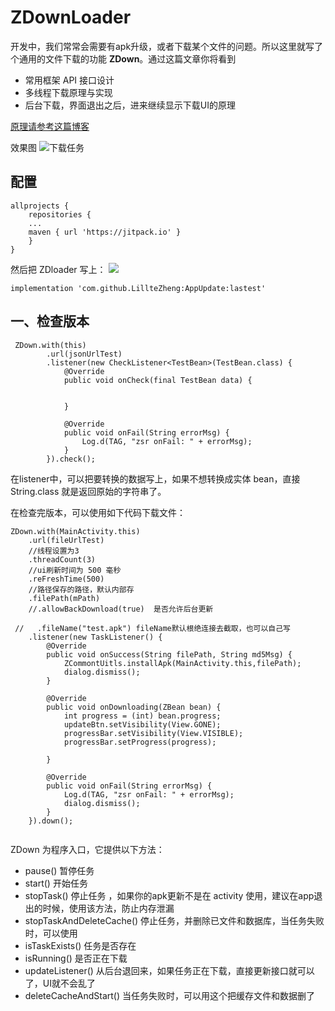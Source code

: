 # ZDownLoader

开发中，我们常常会需要有apk升级，或者下载某个文件的问题。所以这里就写了个通用的文件下载的功能 **ZDown**。通过这篇文章你将看到
 - 常用框架 API 接口设计
 - 多线程下载原理与实现
 - 后台下载，界面退出之后，进来继续显示下载UI的原理

[原理请参考这篇博客](https://blog.csdn.net/u011418943/article/details/85760069)



效果图
![下载任务](https://github.com/LillteZheng/AppUpdate/raw/master/gif/update.gif)

## 配置
```
allprojects {
    repositories {
    ...
    maven { url 'https://jitpack.io' }
    }
}
```
然后把 ZDloader 写上：
[![](https://jitpack.io/v/LillteZheng/AppUpdate.svg)](https://jitpack.io/#LillteZheng/AppUpdate)
```
implementation 'com.github.LillteZheng:AppUpdate:lastest'
```
## 一、检查版本

```
 ZDown.with(this)
        .url(jsonUrlTest)
        .listener(new CheckListener<TestBean>(TestBean.class) {
            @Override
            public void onCheck(final TestBean data) {


            }

            @Override
            public void onFail(String errorMsg) {
                Log.d(TAG, "zsr onFail: " + errorMsg);
            }
        }).check();

```

在listener中，可以把要转换的数据写上，如果不想转换成实体 bean，直接 String.class 就是返回原始的字符串了。


在检查完版本，可以使用如下代码下载文件：



```
ZDown.with(MainActivity.this)
    .url(fileUrlTest)
    //线程设置为3
    .threadCount(3)
    //ui刷新时间为 500 毫秒
    .reFreshTime(500)
    //路径保存的路径，默认内部存
    .filePath(mPath)
    //.allowBackDownload(true)  是否允许后台更新

 //   .fileName("test.apk") fileName默认根绝连接去截取，也可以自己写
    .listener(new TaskListener() {
        @Override
        public void onSuccess(String filePath, String md5Msg) {
            ZCommontUitls.installApk(MainActivity.this,filePath);
            dialog.dismiss();
        }

        @Override
        public void onDownloading(ZBean bean) {
            int progress = (int) bean.progress;
            updateBtn.setVisibility(View.GONE);
            progressBar.setVisibility(View.VISIBLE);
            progressBar.setProgress(progress);

        }

        @Override
        public void onFail(String errorMsg) {
            Log.d(TAG, "zsr onFail: " + errorMsg);
            dialog.dismiss();
        }
    }).down();
    
```

ZDown 为程序入口，它提供以下方法：

- pause() 暂停任务
- start() 开始任务
- stopTask() 停止任务 ，如果你的apk更新不是在 activity 使用，建议在app退出的时候，使用该方法，防止内存泄漏
- stopTaskAndDeleteCache() 停止任务，并删除已文件和数据库，当任务失败时，可以使用
- isTaskExists() 任务是否存在
- isRunning() 是否正在下载
- updateListener() 从后台退回来，如果任务正在下载，直接更新接口就可以了，UI就不会乱了
- deleteCacheAndStart() 当任务失败时，可以用这个把缓存文件和数据删了

